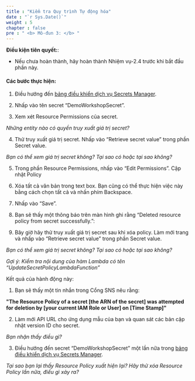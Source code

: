 ```yaml
---
title : "Kiểm tra Quy trình Tự động hóa"
date : "`r Sys.Date()`"
weight : 5
chapter : false
pre : " <b> Mô-đun 3: </b> "
---
```


**Điều kiện tiên quyết:**:

- Nếu chưa hoàn thành, hãy hoàn thành Nhiệm vụ-2.4 trước khi bắt đầu phần này.

#### Các bước thực hiện:

1. Điều hướng đến [bảng điều khiển dịch vụ Secrets Manager](https://console.aws.amazon.com/secretsmanager).


2. Nhấp vào tên secret “DemoWorkshopSecret”.



3. Xem xét Resource Permissions của secret.


*Những entity nào có quyền truy xuất giá trị secret?*


4. Thử truy xuất giá trị secret.  Nhấp vào “Retrieve secret value” trong phần Secret value.


*Bạn có thể xem giá trị secret không? Tại sao có hoặc tại sao không?*


5. Trong phần Resource Permissions, nhấp vào “Edit Permissions”. Cập nhật Policy


6. Xóa tất cả văn bản trong text box. Bạn cũng có thể thực hiện việc này bằng cách chọn tất cả và nhấn phím Backspace.



7. Nhấp vào “Save”.



8. Bạn sẽ thấy một thông báo trên màn hình ghi rằng “Deleted resource policy from secret successfully.”:



9. Bây giờ hãy thử truy xuất giá trị secret sau khi xóa policy. Làm mới trang và nhấp vào “Retrieve secret value” trong phần Secret value.

*Bạn có thể xem giá trị secret không? Tại sao có hoặc tại sao không?*

*Gợi ý: Kiểm tra nội dung của hàm Lambda có tên “UpdateSecretPolicyLambdaFunction”*

Kết quả của hành động này:

1. Bạn sẽ thấy một tin nhắn trong Cổng SNS nêu rằng:

**"The Resource Policy of a secret [the ARN of the secret] was attempted for deletion by [your current IAM Role or User] on [Time Stamp]"**


2. Làm mới API URL cho ứng dụng mẫu của bạn và quan sát các bản cập nhật version ID cho secret.

*Bạn nhận thấy điều gì?*


3. Điều hướng đến secret “DemoWorkshopSecret” một lần nữa trong [bảng điều khiển dịch vụ Secrets Manager](https://console.aws.amazon.com/secretsmanager). 

*Tại sao bạn lại thấy Resource Policy xuất hiện lại? Hãy thử xóa Resource Policy lần nữa, điều gì xảy ra?*